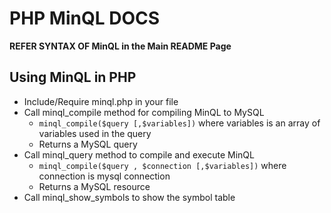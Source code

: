 PHP MinQL DOCS
============

**REFER SYNTAX OF MinQL in the Main README Page**

## Using MinQL in PHP

* Include/Require minql.php in your file
* Call minql_compile method for compiling MinQL to MySQL
	- `minql_compile($query [,$variables])` where variables is an array of variables used in the query
	- Returns a MySQL query
* Call minql_query method to compile and execute MinQL
	- `minql_compile($query , $connection [,$variables])` where connection is mysql connection
	- Returns a MySQL resource
* Call minql_show_symbols to show the symbol table
